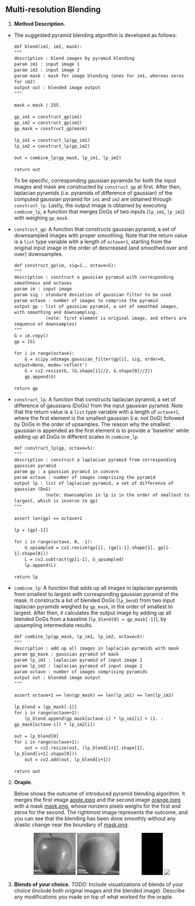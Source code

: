 ## Multi-resolution Blending

1. **Method Description.**

- The suggested pyramid blending algorithm is developed as follows:

    ```
    def blend(im1, im2, mask):
    """
    description : blend images by pyramid blending
    param im1 : input image 1
    param im2 : input image 2
    param mask : mask for image blending (ones for im1, whereas zeros for im2)
    output out : blended image output
    """

    mask = mask / 255.
    
    gp_im1 = construct_gp(im1)
    gp_im2 = construct_gp(im2)
    gp_mask = construct_gp(mask)

    lp_im1 = construct_lp(gp_im1)
    lp_im2 = construct_lp(gp_im2)
    
    out = combine_lp(gp_mask, lp_im1, lp_im2)
    
    return out
    ```

    To be specific, corresponding gaussian pyramids for both the input images and mask are constructed by `construct_gp` at first. After then, laplacian pyramids (i.e. pyramids of difference of gaussian) of the computed gaussian pyramid for `im1` and `im2` are obtained through `construct_lp`. Lastly, the output image is obtained by executing `combine_lp`, a function that merges DoGs of two inputs (`lp_im1`, `lp_im2`) with weighing `gp_mask`.

- `construct_gp`: A function that constructs gaussian pyramid, a set of downsampled images with proper smoothing. Note that the return value is a `list` type variable with a length of `octave+1`, starting from the original input image in the order of descreased (and smoothed over and over) downsamples.
    
    ```
    def construct_gp(im, sig=1., octave=5):
    """
    description : construct a gaussian pyramid with corresponding smoothness and octaves
    param im : input image
    param sig : standard deviation of gaussian filter to be used
    param octave : number of images to comprise the pyramid
    output gp : list of gaussian pyramid, a set of smoothed images, with smoothing and downsampling.
                (note: first element is original image, and others are sequence of downsamples)
    """
    G = im.copy()
    gp = [G]
    
    for i in range(octave):
        G = scipy.ndimage.gaussian_filter(gp[i], sig, order=0, output=None, mode='reflect')
        G = cv2.resize(G, (G.shape[1]//2, G.shape[0]//2))
        gp.append(G)

    return gp
    ```

- `construct_lp`: A function that constructs laplacian pyramid, a set of difference of gaussians (DoGs) from the input gaussian pyramid. Note that the return value is a `list` type variable with a length of `octave+1`, where the first element is the smallest gaussian (i.e. not DoG) followed by DoGs in the order of upsamples. The reason why the smallest gaussian is appended as the first element is to provide a 'baseline' while adding up all DoGs in different scales in `combine_lp`.
    
    ```
    def construct_lp(gp, octave=5):
    """
    description : construct a laplacian pyramid from corresponding gaussian pyramid
    param gp : a gaussian pyramid in concern
    param octave : number of images comprising the pyramid
    output lp : list of laplacian pyramid, a set of difference of gaussian (DoG)
                (note: downsamples in lp is in the order of smallest to largest, which is inverse to gp)
    """

    assert len(gp) == octave+1

    lp = [gp[-1]]
    
    for i in range(octave, 0, -1):
        G_upsampled = cv2.resize(gp[i], (gp[i-1].shape[1], gp[i-1].shape[0]))
        L = cv2.subtract(gp[i-1], G_upsampled)
        lp.append(L)
    
    return lp
    ```

- `combine_lp`: A function that adds up all images in laplacian pyramids from smallest to largest with corresponding gaussian pyramid of the mask. It constructs a list of blended DoGs (`lp_bend`) from two input laplacian pyramids weighed by `gp_mask`, in the order of smallest to largest. After then, it calculates the output image by adding up all blended DoGs from a baseline (`lp_blend[0] = gp_mask[-1]`), by upsampling intermediate results.

    ```
    def combine_lp(gp_mask, lp_im1, lp_im2, octave=5):
    """
    description : add up all images in laplacian pyramids with mask
    param gp_mask : gaussian pyramid of mask
    param lp_im1 : laplacian pyramid of input image 1
    param lp_im2 : laplacian pyramid of input image 2
    param octave : number of images comprising pyramids
    output out : blended image output
    """

    assert octave+1 == len(gp_mask) == len(lp_im1) == len(lp_im2)

    lp_blend = [gp_mask[-1]]
    for i in range(octave+1):
        lp_blend.append(gp_mask[octave-i] * lp_im1[i] + (1. - gp_mask[octave-i]) * lp_im2[i])
    
    out = lp_blend[0]
    for i in range(octave+1):
        out = cv2.resize(out, (lp_blend[i+1].shape[1], lp_blend[i+1].shape[0]))
        out = cv2.add(out, lp_blend[i+1])

    return out
    ```


2. **Oraple.**

    Below shows the outcome of introduced pyramid blending algorithm. It merges the first image [apple.jpeg](apple.jpeg) and the second image [orange.jpeg](orange.jpeg) with a mask [mask.png](mask.png), whose nonzero pixels weighs for the first and zeros for the second. The rightmost image represents the outcome, and you can see that the blending has been done smoothly without any drastic change near the boundary of [mask.png](mask.png).

    <div align="center">
        <img src="apple.jpeg" width="24%" style="margin:0px;">
        <img src="orange.jpeg" width="24%" style="margin:0px;">
        <img src="mask.png" width="24%" style="margin:0px;">
        <img src="oraple.png" width="24%" style="margin:0px;">
    </div>

3. **Blends of your choice.** *TODO:* Include visualizations of blends of your choice (include both original images and the blended image). Describe any modifications you made on top of what worked for the oraple.